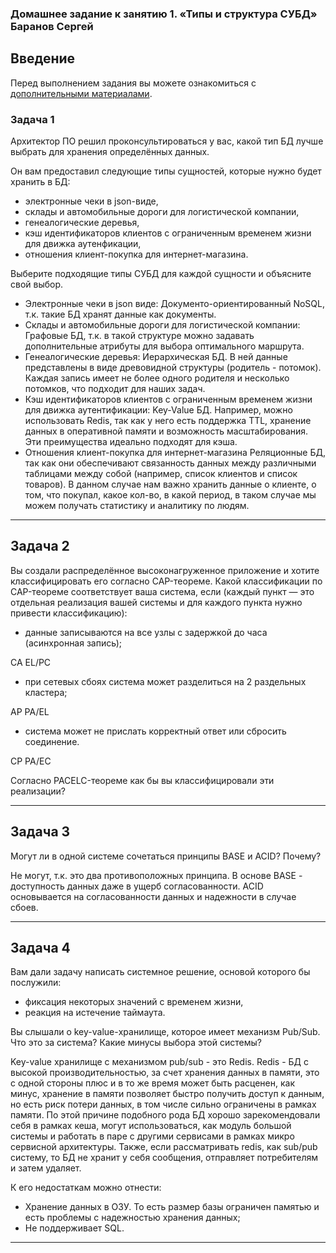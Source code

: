 ### Домашнее задание к занятию 1. «Типы и структура СУБД» Баранов Сергей


## Введение

Перед выполнением задания вы можете ознакомиться с 
[дополнительными материалами](https://github.com/netology-code/virt-homeworks/tree/virt-11/additional).


### Задача 1


Архитектор ПО решил проконсультироваться у вас, какой тип БД 
лучше выбрать для хранения определённых данных.

Он вам предоставил следующие типы сущностей, которые нужно будет хранить в БД:

- электронные чеки в json-виде,
- склады и автомобильные дороги для логистической компании,
- генеалогические деревья,
- кэш идентификаторов клиентов с ограниченным временем жизни для движка аутенфикации,
- отношения клиент-покупка для интернет-магазина.

Выберите подходящие типы СУБД для каждой сущности и объясните свой выбор.

- Электронные чеки в json виде:
Документо-ориентированный NoSQL, т.к. такие БД хранят данные как документы.
- Склады и автомобильные дороги для логистической компании:
Графовые БД, т.к. в такой структуре можно задавать дополнительные атрибуты для выбора оптимального маршрута.
- Генеалогические деревья:
Иерархическая БД. В ней данные представлены в виде древовидной структуры (родитель - потомок). Каждая запись имеет не более одного родителя и несколько потомков, что подходит для наших задач.
- Кэш идентификаторов клиентов с ограниченным временем жизни для движка аутентификации:
Key-Value БД. Например, можно использовать Redis, так как у него есть поддержка TTL, хранение данных в оперативной памяти и возможность масштабирования. Эти преимущества идеально подходят для кэша.
- Отношения клиент-покупка для интернет-магазина
Реляционные БД, так как они обеспечивают связанность данных между различными таблицами между собой (например, список клиентов и список товаров). В данном случае нам важно хранить данные о клиенте, о том, что покупал, какое кол-во, в какой период, в таком случае мы можем получать статистику и аналитику по людям.


--- 


## Задача 2

Вы создали распределённое высоконагруженное приложение и хотите классифицировать его согласно 
CAP-теореме. Какой классификации по CAP-теореме соответствует ваша система, если 
(каждый пункт — это отдельная реализация вашей системы и для каждого пункта нужно привести классификацию):

- данные записываются на все узлы с задержкой до часа (асинхронная запись);

СА
ЕL/PC

- при сетевых сбоях система может разделиться на 2 раздельных кластера;

AP
PA/EL

- система может не прислать корректный ответ или сбросить соединение.

CP
PA/EC

Согласно PACELC-теореме как бы вы классифицировали эти реализации?


--- 

## Задача 3

Могут ли в одной системе сочетаться принципы BASE и ACID? Почему?

Не могут, т.к. это два противоположных принципа. В основе BASE - доступность данных даже в ущерб согласованности. ACID основывается на согласованности данных и надежности в случае сбоев. 


---


## Задача 4

Вам дали задачу написать системное решение, основой которого бы послужили:

- фиксация некоторых значений с временем жизни,
- реакция на истечение таймаута.

Вы слышали о key-value-хранилище, которое имеет механизм Pub/Sub. 
Что это за система? Какие минусы выбора этой системы?

Key-value хранилище с механизмом pub/sub - это Redis. 
Redis - БД с высокой производительностью, за счет хранения данных в памяти, это с одной стороны плюс и в то же время может быть расценен, как минус, хранение в памяти позволяет быстро получить доступ к данным, но есть риск потери данных, в том числе сильно ограничены в рамках памяти. По этой причине подобного рода БД хорошо зарекомендовали себя в рамках кеша, могут использоваться, как модуль большой системы и работать в паре с другими сервисами в рамках микро сервисной архитектуры. Также, если рассматривать redis, как sub/pub систему, то БД не хранит у себя сообщения, отправляет потребителям и затем удаляет. 

К его недостаткам можно отнести:
- Хранение данных в ОЗУ. То есть размер базы ограничен памятью и есть проблемы с надежностью хранения данных;
- Не поддерживает SQL.

---

